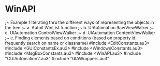 # WinAPI
;~ Example 1 Iterating thru the different ways of representing the objects in the tree ;~ a. Autoit WinList function ;~ b. UIAutomation RawViewWalker ;~ c. UIAutomation ControlViewWalker ;~ d. UIAutomation ContentViewWalker ;~ e. Finding elements based on conditions (based on property id, frequently search on name or classname)  #include &lt;EditConstants.au3> #include &lt;GUIConstantsEx.au3> #include &lt;WindowsConstants.au3> #include &lt;MsgBoxConstants.au3> #include &lt;WinAPI.au3> #include "CUIAutomation2.au3" #include "UIAWrappers.au3"
